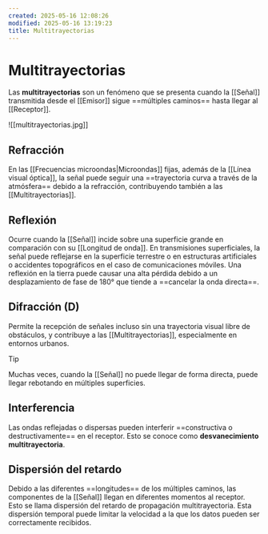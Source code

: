 ```yaml
---
created: 2025-05-16 12:08:26
modified: 2025-05-16 13:19:23
title: Multitrayectorias
---
```


# Multitrayectorias

Las **multitrayectorias** son un fenómeno que se presenta cuando la [[Señal]] transmitida desde el [[Emisor]] sigue ==múltiples caminos== hasta llegar al [[Receptor]].

![[multitrayectorias.jpg]]
## Refracción

En las [[Frecuencias microondas|Microondas]] fijas, además de la [[Línea visual óptica]], la señal puede seguir una ==trayectoria curva a través de la atmósfera== debido a la refracción, contribuyendo también a las [[Multitrayectorias]].

## Reflexión

Ocurre cuando la [[Señal]] incide sobre una superficie grande en comparación con su [[Longitud de onda]]. En transmisiones superficiales, la señal puede reflejarse en la superficie terrestre o en estructuras artificiales o accidentes topográficos en el caso de comunicaciones móviles. Una reflexión en la tierra puede causar una alta pérdida debido a un desplazamiento de fase de 180° que tiende a ==cancelar la onda directa==.


## Difracción (D)

Permite la recepción de señales incluso sin una trayectoria visual libre de obstáculos, y contribuye a las [[Multitrayectorias]], especialmente en entornos urbanos.

> [!tip]
> Muchas veces, cuando la [[Señal]] no puede llegar de forma directa, puede llegar rebotando en múltiples superficies.

## Interferencia

Las ondas reflejadas o dispersas pueden interferir ==constructiva o destructivamente== en el receptor. Esto se conoce como **desvanecimiento multitrayectoria**.

## Dispersión del retardo

Debido a las diferentes ==longitudes== de los múltiples caminos, las componentes de la [[Señal]] llegan en diferentes momentos al receptor. Esto se llama dispersión del retardo de propagación multitrayectoria. Esta dispersión temporal puede limitar la velocidad a la que los datos pueden ser correctamente recibidos.
